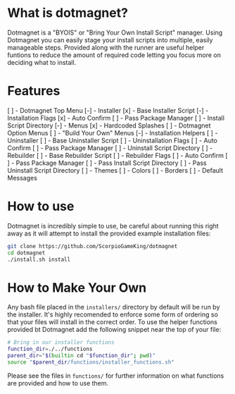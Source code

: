 # What is dotmagnet?

Dotmagnet is a "BYOIS" or "Bring Your Own Install Script" manager. Using Dotmagnet you can easily stage your install
scripts into multiple, easily manageable steps. Provided along with the runner are useful helper funtions to reduce
the amount of required code letting you focus more on deciding what to install. 

# Features

[ ] - Dotmagnet Top Menu
[-] - Installer
    [x] - Base Installer Script
    [-] - Installation Flags
        [x] - Auto Confirm
        [ ] - Pass Package Manager
        [ ] - Install Script Directory
[-] - Menus
    [x] - Hardcoded Splashes
    [ ] - Dotmagnet Option Menus
    [ ] - "Build Your Own" Menus
[-] - Installation Helpers
[ ] - Uninstaller
    [ ] - Base Uninstaller Script
    [ ] - Uninstallation Flags
        [ ] - Auto Confirm
        [ ] - Pass Package Manager
        [ ] - Uninstall Script Directory
[ ] - Rebuilder
    [ ] - Base Rebuilder Script
    [ ] - Rebuilder Flags
        [ ] - Auto Confirm
        [ ] - Pass Package Manager
        [ ] - Pass Install Script Directory
        [ ] - Pass Uninstall Script Directory
[ ] - Themes
    [ ] - Colors
    [ ] - Borders
    [ ] - Default Messages

# How to use

Dotmagnet is incredibly simple to use, be careful about running this right away as it will attempt to install the provided
example installation files:

```sh
git clone https://github.com/ScorpioGameKing/dotmagnet
cd dotmagnet
./install.sh install
```

# How to Make Your Own

Any bash file placed in the `installers/` directory by default will be run by the installer. It's highly recomended to
enforce some form of ordering so that your files will install in the correct order. To use the helper functions provided
bt Dotmagnet add the following snippet near the top of your file:

```sh
# Bring in our installer functions
function_dir=./../functions
parent_dir="$(builtin cd "$function_dir"; pwd)"
source "$parent_dir/functions/installer_functions.sh"
```

Please see the files in `functions/` for further information on what functions are provided and how to use them.
